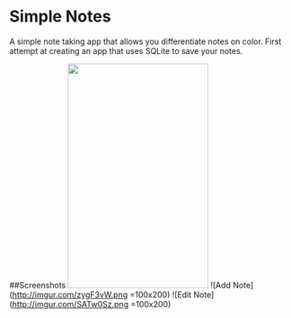 # Simple Notes
A simple note taking app that allows you differentiate notes on color.
First attempt at creating an app that uses SQLite to save your notes.

##Screenshots
<img src="http://i.imgur.com/n0AbuC5.png" width="250" height="400" /></a>
![Add Note](http://imgur.com/zygF3vW.png =100x200)
![Edit Note](http://imgur.com/SATw0Sz.png =100x200)
